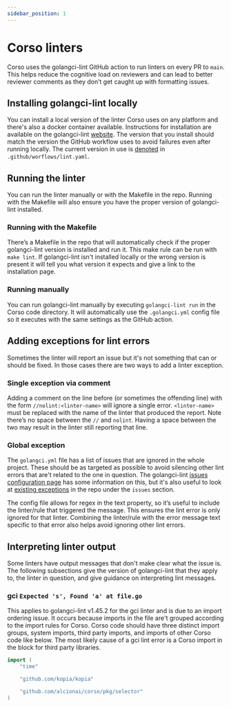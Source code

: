 ```yaml
---
sidebar_position: 1
---
```


# Corso linters

Corso uses the golangci-lint GitHub action to run linters on every PR to `main`.
This helps reduce the cognitive load on reviewers and can lead to better
reviewer comments as they don’t get caught up with formatting issues.

## Installing golangci-lint locally

You can install a local version of the linter Corso uses on any platform and
there's also a docker container available. Instructions for installation are
available on the golangci-lint
[website](https://golangci-lint.run/usage/install/#local-installation). The
version that you install should match the version the GitHub workflow uses to
avoid failures even after running locally. The current version in use is
[denoted](https://github.com/alcionai/corso/blob/main/.github/workflows/lint.yml#L55)
in `.github/worflows/lint.yaml`.

## Running the linter

You can run the linter manually or with the Makefile in the repo. Running with
the Makefile will also ensure you have the proper version of golangci-lint
installed.

### Running with the Makefile

There’s a Makefile in the repo that will automatically check if the proper
golangci-lint version is installed and run it. This make rule can be run
with `make lint`. If golangci-lint isn't installed locally or the wrong version
is present it will tell you what version it expects and give a link to the
installation page.

### Running manually

You can run golangci-lint manually by executing `golangci-lint run` in the Corso
code directory. It will automatically use the `.golangci.yml` config file so it
executes with the same settings as the GitHub action.

## Adding exceptions for lint errors

Sometimes the linter will report an issue but it's not something that can or
should be fixed. In those cases there are two ways to add a linter exception.

### Single exception via comment

Adding a comment on the line before (or sometimes the offending line) with the
form `//nolint:<linter-name>` will ignore a single error. `<linter-name>` must
be replaced with the name of the linter that produced the report. Note there’s
no space between the `//` and `nolint`. Having a space between the two may
result in the linter still reporting that line.

### Global exception

The `golangci.yml` file has a list of issues that are ignored in the whole
project. These should be as targeted as possible to avoid silencing other lint
errors that are't related to the one in question. The golangci-lint
[issues configuration page](https://golangci-lint.run/usage/configuration/#issues-configuration)
has some information on this, but it's also useful to look at
[existing exceptions](https://github.com/alcionai/corso/blob/main/src/.golangci.yml)
in the repo under the `issues` section.

The config file allows for regex in the text property, so it’s useful to include
the linter/rule that triggered the message. This ensures the lint error is only
ignored for that linter. Combining the linter/rule with the error message text
specific to that error also helps avoid ignoring other lint errors.

## Interpreting linter output

Some linters have output messages that don't make clear what the issue is. The
following subsections give the version of golangci-lint that they apply to, the
linter in question, and give guidance on interpreting lint messages.

### gci `Expected 's', Found 'a' at file.go`

This applies to golangci-lint v1.45.2 for the gci linter and is due to an import
ordering issue. It occurs because imports in the file are't grouped according
to the import rules for Corso. Corso code should have three distinct import
groups, system imports, third party imports, and imports of other Corso code
like below. The most likely cause of a gci lint error is a Corso import in the
block for third party libraries.

```go
import (
    "time"

    "github.com/kopia/kopia"

    "github.com/alcionai/corso/pkg/selector"
)
